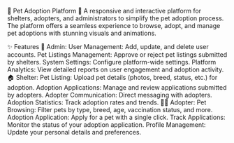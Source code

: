 🐾 Pet Adoption Platform 🐾
A responsive and interactive platform for shelters, adopters, and administrators to simplify the pet adoption process. The platform offers a seamless experience to browse, adopt, and manage pet adoptions with stunning visuals and animations.


✨ Features
🔑 Admin:
User Management: Add, update, and delete user accounts.
Pet Listings Management: Approve or reject pet listings submitted by shelters.
System Settings: Configure platform-wide settings.
Platform Analytics: View detailed reports on user engagement and adoption activity.
🏠 Shelter:
Pet Listing: Upload pet details (photos, breed, status, etc.) for adoption.
Adoption Applications: Manage and review applications submitted by adopters.
Adopter Communication: Direct messaging with adopters.
Adoption Statistics: Track adoption rates and trends.
👩‍💻 Adopter:
Pet Browsing: Filter pets by type, breed, age, vaccination status, and more.
Adoption Application: Apply for a pet with a single click.
Track Applications: Monitor the status of your adoption application.
Profile Management: Update your personal details and preferences.
